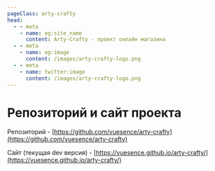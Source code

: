 ```yaml
---
pageClass: arty-crafty
head:
  - - meta
    - name: og:site_name
      content: Arty-Crafty - проект онлайн магазина
  - - meta
    - name: og:image
      content: /images/arty-crafty-logo.png
  - - meta
    - name: twitter:image
      content: /images/arty-crafty-logo.png
---
```


# Репозиторий и сайт проекта

Репозиторий - [https://github.com/vuesence/arty-crafty](https://github.com/vuesence/arty-crafty)

Сайт (текущая dev версия) - [https://vuesence.github.io/arty-crafty/](https://vuesence.github.io/arty-crafty/)
